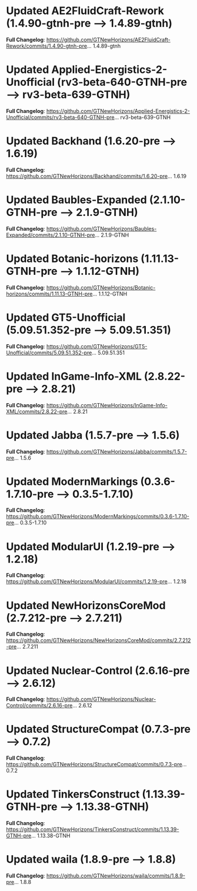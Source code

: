 # Updated AE2FluidCraft-Rework (1.4.90-gtnh-pre -->  1.4.89-gtnh)
**Full Changelog**: https://github.com/GTNewHorizons/AE2FluidCraft-Rework/commits/1.4.90-gtnh-pre... 1.4.89-gtnh

# Updated Applied-Energistics-2-Unofficial (rv3-beta-640-GTNH-pre -->  rv3-beta-639-GTNH)
**Full Changelog**: https://github.com/GTNewHorizons/Applied-Energistics-2-Unofficial/commits/rv3-beta-640-GTNH-pre... rv3-beta-639-GTNH

# Updated Backhand (1.6.20-pre -->  1.6.19)
**Full Changelog**: https://github.com/GTNewHorizons/Backhand/commits/1.6.20-pre... 1.6.19

# Updated Baubles-Expanded (2.1.10-GTNH-pre -->  2.1.9-GTNH)
**Full Changelog**: https://github.com/GTNewHorizons/Baubles-Expanded/commits/2.1.10-GTNH-pre... 2.1.9-GTNH

# Updated Botanic-horizons (1.11.13-GTNH-pre -->  1.1.12-GTNH)
**Full Changelog**: https://github.com/GTNewHorizons/Botanic-horizons/commits/1.11.13-GTNH-pre... 1.1.12-GTNH

# Updated GT5-Unofficial (5.09.51.352-pre -->  5.09.51.351)
**Full Changelog**: https://github.com/GTNewHorizons/GT5-Unofficial/commits/5.09.51.352-pre... 5.09.51.351

# Updated InGame-Info-XML (2.8.22-pre -->  2.8.21)
**Full Changelog**: https://github.com/GTNewHorizons/InGame-Info-XML/commits/2.8.22-pre... 2.8.21

# Updated Jabba (1.5.7-pre -->  1.5.6)
**Full Changelog**: https://github.com/GTNewHorizons/Jabba/commits/1.5.7-pre... 1.5.6

# Updated ModernMarkings (0.3.6-1.7.10-pre -->  0.3.5-1.7.10)
**Full Changelog**: https://github.com/GTNewHorizons/ModernMarkings/commits/0.3.6-1.7.10-pre... 0.3.5-1.7.10

# Updated ModularUI (1.2.19-pre -->  1.2.18)
**Full Changelog**: https://github.com/GTNewHorizons/ModularUI/commits/1.2.19-pre... 1.2.18

# Updated NewHorizonsCoreMod (2.7.212-pre -->  2.7.211)
**Full Changelog**: https://github.com/GTNewHorizons/NewHorizonsCoreMod/commits/2.7.212-pre... 2.7.211

# Updated Nuclear-Control (2.6.16-pre -->  2.6.12)
**Full Changelog**: https://github.com/GTNewHorizons/Nuclear-Control/commits/2.6.16-pre... 2.6.12

# Updated StructureCompat (0.7.3-pre -->  0.7.2)
**Full Changelog**: https://github.com/GTNewHorizons/StructureCompat/commits/0.7.3-pre... 0.7.2

# Updated TinkersConstruct (1.13.39-GTNH-pre -->  1.13.38-GTNH)
**Full Changelog**: https://github.com/GTNewHorizons/TinkersConstruct/commits/1.13.39-GTNH-pre... 1.13.38-GTNH

# Updated waila (1.8.9-pre -->  1.8.8)
**Full Changelog**: https://github.com/GTNewHorizons/waila/commits/1.8.9-pre... 1.8.8

